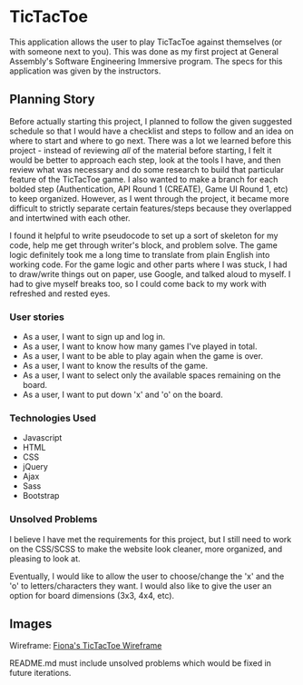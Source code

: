 # TicTacToe

This application allows the user to play TicTacToe against themselves (or with someone next to you). This was done as my first project at General Assembly's Software Engineering Immersive program. The specs for this application was given by the instructors.

## Planning Story
Before actually starting this project, I planned to follow the given suggested schedule so that I would have a checklist and steps to follow and an idea on where to start and where to go next. There was a lot we learned before this project - instead of reviewing *all* of the material before starting, I felt it would be better to approach each step, look at the tools I have, and then review what was necessary and do some research to build that particular feature of the TicTacToe game. I also wanted to make a branch for each bolded step (Authentication, API Round 1 (CREATE), Game UI Round 1, etc) to keep organized. However, as I went through the project, it became more difficult to strictly separate certain features/steps because they overlapped and intertwined with each other.

I found it helpful to write pseudocode to set up a sort of skeleton for my code, help me get through writer's block, and problem solve. The game logic definitely took me a long time to translate from plain English into working code. For the game logic and other parts where I was stuck, I had to draw/write things out on paper, use Google, and talked aloud to myself. I had to give myself breaks too, so I could come back to my work with refreshed and rested eyes.

### User stories

- As a user, I want to sign up and log in.
- As a user, I want to know how many games I've played in total.
- As a user, I want to be able to play again when the game is over.
- As a user, I want to know the results of the game.
- As a user, I want to select only the available spaces remaining on the board.
- As a user, I want to put down 'x' and 'o' on the board.

### Technologies Used

- Javascript
- HTML
- CSS
- jQuery
- Ajax
- Sass
- Bootstrap

### Unsolved Problems

I believe I have met the requirements for this project, but I still need to work on the CSS/SCSS to make the website look cleaner, more organized, and pleasing to look at.

Eventually, I would like to allow the user to choose/change the 'x' and the 'o' to letters/characters they want. I would also like to give the user an option for board dimensions (3x3, 4x4, etc).

## Images

Wireframe:
[Fiona's TicTacToe Wireframe](https://i.imgur.com/9khv2sB.png)

README.md must include unsolved problems which would be fixed in future iterations.
